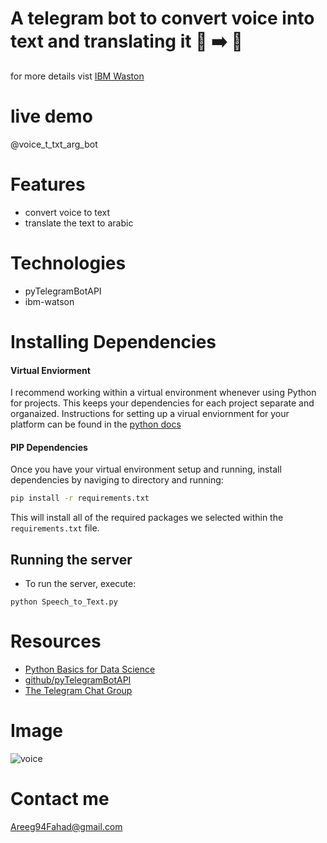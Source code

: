 # A telegram bot to convert voice into text and translating it 🎤 ➡️ 📜 
for more details vist [IBM Waston](https://www.ibm.com/cloud/watson-text-to-speech)

# live demo
@voice_t_txt_arg_bot



# Features
- convert voice to text
- translate the text to arabic 

# Technologies
- pyTelegramBotAPI
- ibm-watson
# Installing Dependencies

#### Virtual Enviorment 

I recommend working within a virtual environment whenever using Python for projects. This keeps your dependencies for each project separate and organaized. Instructions for setting up a virual enviornment for your platform can be found in the [python docs](https://packaging.python.org/guides/installing-using-pip-and-virtual-environments/)

#### PIP Dependencies

Once you have your virtual environment setup and running, install dependencies by naviging to directory and running:

```bash
pip install -r requirements.txt
```

This will install all of the required packages we selected within the `requirements.txt` file.

## Running the server

- To run the server, execute:

```
python Speech_to_Text.py
```
# Resources
- [Python Basics for Data Science](https://www.edx.org/new/course/python-basics-for-data-science)
- [github/pyTelegramBotAPI](https://github.com/eternnoir/pyTelegramBotAPI)
- [The Telegram Chat Group](https://telegram.me/joinchat/Bn4ixj84FIZVkwhk2jag6A)

# Image
![voice](https://user-images.githubusercontent.com/30151596/119550897-a032cc00-bda1-11eb-91a6-3210511728f0.jpg)


# Contact me 
Areeg94Fahad@gmail.com
